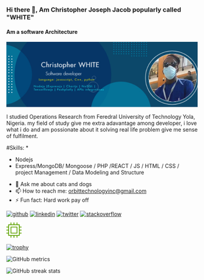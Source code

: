 

### Hi there 👋, Am Christopher Joseph Jacob popularly called "WHITE" 
#### Am a software Architecture 
![Am a software Architecture ](https://github.com/X10TION/X10TION/blob/main/banner.jpg)

I studied Operations Research from Feredral University of Technology Yola, Nigeria. my field of study give me extra adavantage among developer, i love what i do and am possionate about it solving real life problem give me sense of fulfilment.

#Skills: 
* 
* Nodejs 
* Express/MongoDB/  Mongoose / PHP /REACT / JS / HTML / CSS / project Management / Data Modeling and Structure 

- 💬 Ask me about cats and dogs 
- 📫 How to reach me: orbittechnologyinc@gmail.com 
- ⚡ Fun fact: Hard work pay off 


[<img src='https://cdn.jsdelivr.net/npm/simple-icons@3.0.1/icons/github.svg' alt='github' height='40'>](https://github.com/X10TION)  [<img src='https://cdn.jsdelivr.net/npm/simple-icons@3.0.1/icons/linkedin.svg' alt='linkedin' height='40'>](https://www.linkedin.com/in/https://www.linkedin.com/in/joseph-christopher-515652235?lipi=urn%3Ali%3Apage%3Ad_flagship3_profile_view_base_contact_details%3BRxmPlLyXSzqFGZCtTmfxxw%3D%3D/)  [<img src='https://cdn.jsdelivr.net/npm/simple-icons@3.0.1/icons/twitter.svg' alt='twitter' height='40'>](https://twitter.com/@white_christx)  [<img src='https://cdn.jsdelivr.net/npm/simple-icons@3.0.1/icons/stackoverflow.svg' alt='stackoverflow' height='40'>](https://stackoverflow.com/users/15001782)  

<a href='https://docs.github.com/en/developers'><img src='https://raw.githubusercontent.com/acervenky/animated-github-badges/master/assets/devbadge.gif' width='40' height='40'></a> 

[![trophy](https://github-profile-trophy.vercel.app/?username=X10TION)](https://github.com/ryo-ma/github-profile-trophy)

![GitHub metrics](https://metrics.lecoq.io/X10TION)  

![GitHub streak stats](https://github-readme-streak-stats.herokuapp.com/?user=X10TION)  

